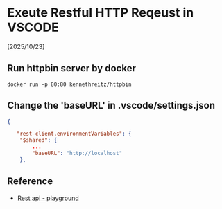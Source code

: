 # Exeute Restful HTTP Reqeust in VSCODE

[2025/10/23]



## Run httpbin server by docker 

```shell
docker run -p 80:80 kennethreitz/httpbin
```

## Change the 'baseURL' in .vscode/settings.json

```json
{

   "rest-client.environmentVariables": {
    "$shared": {
        ...
        "baseURL": "http://localhost"
    },
```


## Reference

- [Rest api - playground](https://restful-api.dev/)
